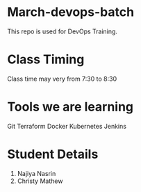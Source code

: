 # March-devops-batch
This repo is used for DevOps Training. 

# Class Timing
Class time may very from 7:30 to 8:30

# Tools we are learning

Git
Terraform
Docker
Kubernetes
Jenkins

# Student Details

1. Najiya Nasrin
2. Christy Mathew 
